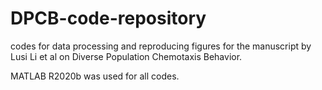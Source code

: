 # DPCB-code-repository
codes for data processing and reproducing figures for the manuscript by Lusi Li et al on Diverse Population Chemotaxis Behavior.

MATLAB R2020b was used for all codes.
